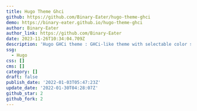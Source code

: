 ```yaml
---
title: Hugo Theme Ghci
github: https://github.com/Binary-Eater/hugo-theme-ghci
demo: https://binary-eater.github.io/hugo-theme-ghci
author: Binary-Eater
author_link: https://github.com/Binary-Eater
date: 2023-11-26T10:34:04.709Z
description: 'Hugo GHCi theme : GHCi-like theme with selectable color schemes.'
ssg:
  - Hugo
css: []
cms: []
category: []
draft: false
publish_date: '2022-01-03T05:47:23Z'
update_date: '2022-01-30T04:28:07Z'
github_star: 2
github_fork: 2
---
```

